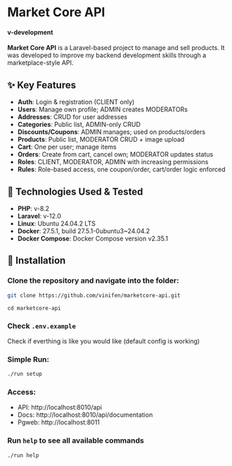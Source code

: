# Market Core API

#### v-development

**Market Core API** is a Laravel-based project to manage and sell products. It was developed to improve my backend development skills through a marketplace-style API.

## ✨ Key Features
- **Auth**: Login & registration (CLIENT only)
- **Users**: Manage own profile; ADMIN creates MODERATORs
- **Addresses**: CRUD for user addresses
- **Categories**: Public list, ADMIN-only CRUD
- **Discounts/Coupons**: ADMIN manages; used on products/orders
- **Products**: Public list, MODERATOR CRUD + image upload
- **Cart**: One per user; manage items
- **Orders**: Create from cart, cancel own; MODERATOR updates status
- **Roles**: CLIENT, MODERATOR, ADMIN with increasing permissions
- **Rules**: Role-based access, one coupon/order, cart/order logic enforced

## 🧰 Technologies Used & Tested
- **PHP**: v-8.2
- **Laravel**: v-12.0
- **Linux**: Ubuntu 24.04.2 LTS
- **Docker**: 27.5.1, build 27.5.1-0ubuntu3~24.04.2
- **Docker Compose**: Docker Compose version v2.35.1

## 🚀 Installation

### Clone the repository and navigate into the folder:

```bash
git clone https://github.com/vinifen/marketcore-api.git
```
```
cd marketcore-api
```

### Check ```.env.example```

Check if everthing is like you would like (default config is working)

### Simple Run:

```bash
./run setup
```

### Access:

- API: http://localhost:8010/api
- Docs: http://localhost:8010/api/documentation
- Pgweb: http://localhost:8011

### Run `help` to see all available commands

```bash
./run help
